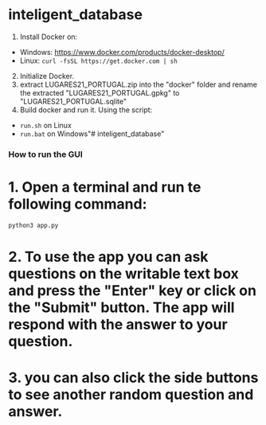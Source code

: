 # inteligent_database

1. Install Docker on:
- Windows: https://www.docker.com/products/docker-desktop/
- Linux: ```curl -fsSL https://get.docker.com | sh```
2. Initialize Docker.
3. extract LUGARES21_PORTUGAL.zip into the "docker" folder and rename the extracted "LUGARES21_PORTUGAL.gpkg" to "LUGARES21_PORTUGAL.sqlite"
4. Build docker and run it. Using the script:
- ```run.sh``` on Linux
- ```run.bat``` on Windows"# inteligent_database" 

### How to run the GUI 

# 1. Open a terminal and run te following command:
```python3 app.py```

# 2. To use the app you can ask questions on the writable text box and press the "Enter" key or click on the "Submit" button. The app will respond with the answer to your question.

# 3. you can also click the side buttons to see another random question and answer.
